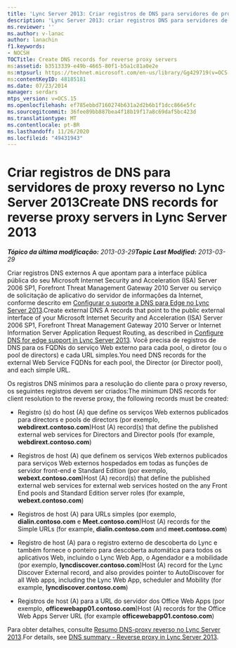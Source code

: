 ```yaml
---
title: 'Lync Server 2013: Criar registros de DNS para servidores de proxy reverso'
description: 'Lync Server 2013: criar registros DNS para servidores de proxy reverso.'
ms.reviewer: ''
ms.author: v-lanac
author: lanachin
f1.keywords:
- NOCSH
TOCTitle: Create DNS records for reverse proxy servers
ms:assetid: b3513339-e49b-4665-80f1-b5a1c81a0e2e
ms:mtpsurl: https://technet.microsoft.com/en-us/library/Gg429719(v=OCS.15)
ms:contentKeyID: 48185181
ms.date: 07/23/2014
manager: serdars
mtps_version: v=OCS.15
ms.openlocfilehash: ef785ebbd7160274b631a2d2b6b1f1dcc866e5fc
ms.sourcegitcommit: 36fee89bb887bea4f18b19f17a8c69daf5bc423d
ms.translationtype: MT
ms.contentlocale: pt-BR
ms.lasthandoff: 11/26/2020
ms.locfileid: "49431943"
---
```

# <a name="create-dns-records-for-reverse-proxy-servers-in-lync-server-2013"></a><span data-ttu-id="5dbd8-103">Criar registros de DNS para servidores de proxy reverso no Lync Server 2013</span><span class="sxs-lookup"><span data-stu-id="5dbd8-103">Create DNS records for reverse proxy servers in Lync Server 2013</span></span>

<div data-xmlns="http://www.w3.org/1999/xhtml">

<div class="topic" data-xmlns="http://www.w3.org/1999/xhtml" data-msxsl="urn:schemas-microsoft-com:xslt" data-cs="https://msdn.microsoft.com/">

<div data-asp="https://msdn2.microsoft.com/asp">



</div>

<div id="mainSection">

<div id="mainBody"><span data-ttu-id="5dbd8-104">

<span> </span></span><span class="sxs-lookup"><span data-stu-id="5dbd8-104">

<span> </span></span></span>

<span data-ttu-id="5dbd8-105">_**Tópico da última modificação:** 2013-03-29_</span><span class="sxs-lookup"><span data-stu-id="5dbd8-105">_**Topic Last Modified:** 2013-03-29_</span></span>

<span data-ttu-id="5dbd8-106">Criar registros DNS externos A que apontam para a interface pública pública do seu Microsoft Internet Security and Acceleration (ISA) Server 2006 SP1, Forefront Threat Management Gateway 2010 Server ou serviço de solicitação de aplicativo do servidor de informações da Internet, conforme descrito em [Configurar o suporte a DNS para Edge no Lync Server 2013](lync-server-2013-configure-dns-for-edge-support.md).</span><span class="sxs-lookup"><span data-stu-id="5dbd8-106">Create external DNS A records that point to the public external interface of your Microsoft Internet Security and Acceleration (ISA) Server 2006 SP1, Forefront Threat Management Gateway 2010 Server or Internet Information Server Application Request Routing, as described in [Configure DNS for edge support in Lync Server 2013](lync-server-2013-configure-dns-for-edge-support.md).</span></span> <span data-ttu-id="5dbd8-107">Você precisa de registros de DNS para os FQDNs do serviço Web externo para cada pool, o diretor (ou o pool de directors) e cada URL simples.</span><span class="sxs-lookup"><span data-stu-id="5dbd8-107">You need DNS records for the external Web Service FQDNs for each pool, the Director (or Director pool), and each simple URL.</span></span>

<span data-ttu-id="5dbd8-108">Os registros DNS mínimos para a resolução do cliente para o proxy reverso, os seguintes registros devem ser criados:</span><span class="sxs-lookup"><span data-stu-id="5dbd8-108">The minimum DNS records for client resolution to the reverse proxy, the following records must be created:</span></span>

  - <span data-ttu-id="5dbd8-109">Registro (s) do host (A) que define os serviços Web externos publicados para directors e pools de directors (por exemplo, **webdirext.contoso.com**)</span><span class="sxs-lookup"><span data-stu-id="5dbd8-109">Host (A) record(s) that define the published external web services for Directors and Director pools (for example, **webdirext.contoso.com**)</span></span>

  - <span data-ttu-id="5dbd8-110">Registros de host (A) que definem os serviços Web externos publicados para serviços Web externos hospedados em todas as funções de servidor front-end e Standard Edition (por exemplo, **webext.contoso.com**)</span><span class="sxs-lookup"><span data-stu-id="5dbd8-110">Host (A) record(s) that define the published external web services for external web services hosted on the any Front End pools and Standard Edition server roles (for example, **webext.contoso.com**)</span></span>

  - <span data-ttu-id="5dbd8-111">Registros de host (A) para URLs simples (por exemplo, **dialin.contoso.com** e **Meet.contoso.com**)</span><span class="sxs-lookup"><span data-stu-id="5dbd8-111">Host (A) records for the Simple URLs (for example, **dialin.contoso.com** and **meet.contoso.com**)</span></span>

  - <span data-ttu-id="5dbd8-112">Registro de host (A) para o registro externo de descoberta do Lync e também fornece o ponteiro para descoberta automática para todos os aplicativos Web, incluindo o Lync Web App, o Agendador e a mobilidade (por exemplo, **lyncdiscover.contoso.com**)</span><span class="sxs-lookup"><span data-stu-id="5dbd8-112">Host (A) record for the Lync Discover External record, and also provides pointer to AutoDiscover for all Web apps, including the Lync Web App, scheduler and Mobility (for example, **lyncdiscover.contoso.com**)</span></span>

  - <span data-ttu-id="5dbd8-113">Registros de host (A) para a URL do servidor dos Office Web Apps (por exemplo, **officewebapp01.contoso.com**)</span><span class="sxs-lookup"><span data-stu-id="5dbd8-113">Host (A) records for the Office Web Apps Server URL (for example **officewebapp01.contoso.com**)</span></span>

<span data-ttu-id="5dbd8-114">Para obter detalhes, consulte [Resumo DNS-proxy reverso no Lync Server 2013](lync-server-2013-dns-summary-reverse-proxy.md).</span><span class="sxs-lookup"><span data-stu-id="5dbd8-114">For details, see [DNS summary - Reverse proxy in Lync Server 2013](lync-server-2013-dns-summary-reverse-proxy.md).</span></span>

<span data-ttu-id="5dbd8-115"></div>

<span> </span>

</div>

</div>

</span><span class="sxs-lookup"><span data-stu-id="5dbd8-115"></div>

<span> </span>

</div>

</div>

</span></span></div>

